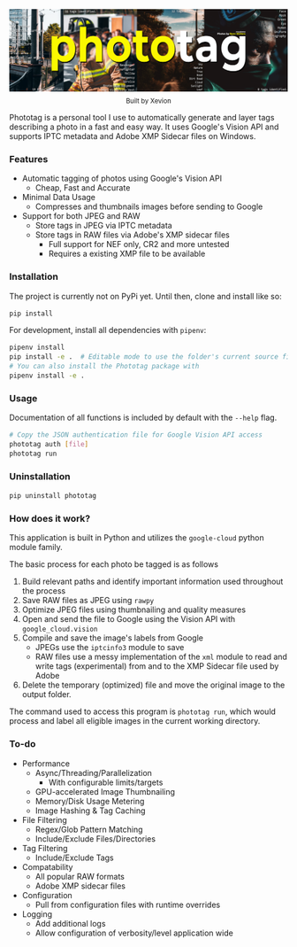 <div align="center">
    <a href="#">
        <img src="./.media/banner.png" alt="phototag Repository Banner">
    </a>
    <br>
    <sub>
        Built by Xevion
    </sub>
</div>

Phototag is a personal tool I use to automatically generate and layer tags describing a photo in a fast and easy way. It
uses Google's Vision API and supports IPTC metadata and Adobe XMP Sidecar files on Windows.

### Features

* Automatic tagging of photos using Google's Vision API
    * Cheap, Fast and Accurate
* Minimal Data Usage
    * Compresses and thumbnails images before sending to Google
* Support for both JPEG and RAW
    * Store tags in JPEG via IPTC metadata
    * Store tags in RAW files via Adobe's XMP sidecar files
        * Full support for NEF only, CR2 and more untested
        * Requires a existing XMP file to be available

### Installation

The project is currently not on PyPi yet. Until then, clone and install like so:

```bash
pip install
```

For development, install all dependencies with `pipenv`:

```bash
pipenv install
pip install -e .  # Editable mode to use the folder's current source files
# You can also install the Phototag package with
pipenv install -e .
```

### Usage

Documentation of all functions is included by default with the `--help` flag.

```bash
# Copy the JSON authentication file for Google Vision API access
phototag auth [file]
phototag run
````

### Uninstallation

```bash
pip uninstall phototag
```

### How does it work?

This application is built in Python and utilizes the `google-cloud` python module family.

The basic process for each photo be tagged is as follows

1. Build relevant paths and identify important information used throughout the process
2. Save RAW files as JPEG using `rawpy`
3. Optimize JPEG files using thumbnailing and quality measures
4. Open and send the file to Google using the Vision API with `google_cloud.vision`
5. Compile and save the image's labels from Google
    - JPEGs use the `iptcinfo3` module to save
    - RAW files use a messy implementation of the `xml` module to read and write tags (experimental) from and to the XMP
      Sidecar file used by Adobe
6. Delete the temporary (optimized) file and move the original image to the output folder.

The command used to access this program is `phototag run`, which would process and label all eligible images in the
current working directory.

### To-do

* Performance
    * Async/Threading/Parallelization
        * With configurable limits/targets
    * GPU-accelerated Image Thumbnailing
    * Memory/Disk Usage Metering
    * Image Hashing & Tag Caching
* File Filtering
    * Regex/Glob Pattern Matching
    * Include/Exclude Files/Directories
* Tag Filtering
    * Include/Exclude Tags
* Compatability
    * All popular RAW formats
    * Adobe XMP sidecar files
* Configuration
    * Pull from configuration files with runtime overrides
* Logging
    * Add additional logs
    * Allow configuration of verbosity/level application wide